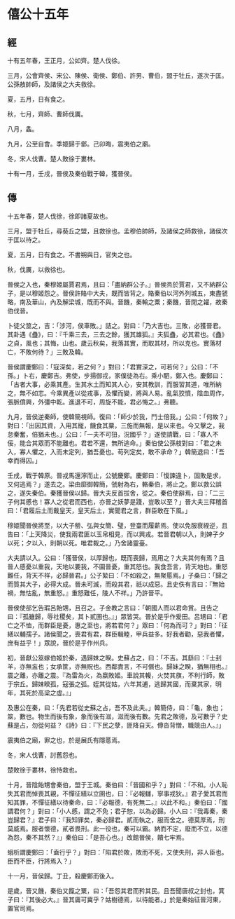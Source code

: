 # 僖公十五年
## 經

十有五年春，王正月，公如齊。楚人伐徐。

三月，公會齊侯、宋公、陳侯、衛侯、鄭伯、許男、曹伯，盟于牡丘，遂次于匡。公孫敖帥師，及諸侯之大夫救徐。

夏，五月，日有食之。

秋，七月，齊師、曹師伐厲。

八月，螽。

九月，公至自會。季姬歸于鄫。己卯晦，震夷伯之廟。

冬，宋人伐曹。楚人敗徐于婁林。

十有一月，壬戌，晉侯及秦伯戰于韓，獲晉侯。

## 傳

十五年春，楚人伐徐，徐即諸夏故也。

三月，盟于牡丘，尋葵丘之盟，且救徐也。孟穆伯帥師，及諸侯之師救徐，諸侯次于匡以待之。

夏，五月，日有食之。不書朔與日，官失之也。

秋，伐厲，以救徐也。

晉侯之入也，秦穆姬屬賈君焉，且曰：「盡納群公子。」晉侯烝於賈君，又不納群公子，是以穆姬怨之。晉侯許賂中大夫，既而皆背之。賂秦伯以河外列城五，東盡虢略，南及華山，內及解梁城，既而不與。晉饑，秦輸之粟；秦饑，晉閉之糴，故秦伯伐晉。

卜徒父筮之，吉：「涉河，侯車敗。」詰之。對曰：「乃大吉也。三敗，必獲晉君。其卦遇《蠱》，曰：『千乘三去，三去之餘，獲其雄狐。』夫狐蠱，必其君也。《蠱》之貞，風也；其悔，山也。歲云秋矣，我落其實，而取其材，所以克也。實落材亡，不敗何待？」三敗及韓。

晉侯謂慶鄭曰：「寇深矣，若之何？」對曰：「君實深之，可若何？」公曰：「不孫。」卜右，慶鄭吉。弗使，步揚御戎，家僕徒為右。乘小駟，鄭入也。慶鄭曰：「古者大事，必乘其產。生其水土而知其人心，安其教訓，而服習其道，唯所納之，無不如志。今乘異產以從戎事，及懼而變，將與人易。亂氣狡憤，陰血周作，張脈僨興，外彊中乾。進退不可，周旋不能，君必悔之。」弗聽。

九月，晉侯逆秦師，使韓簡視師。復曰：「師少於我，鬥士倍我。」公曰：「何故？」對曰：「出因其資，入用其寵，饑食其粟，三施而無報，是以來也。今又擊之，我怠秦奮，倍猶未也。」公曰：「一夫不可狃，況國乎？」遂使請戰，曰：「寡人不佞，能合其眾而不能離也。君若不還，無所逃命。」秦伯使公孫枝對曰：「君之未入，寡人懼之，入而未定列，猶吾憂也。苟列定矣，敢不承命？」韓簡退曰：「吾幸而得囚。」

壬戌，戰于韓原。晉戎馬還濘而止，公號慶鄭。慶鄭曰：「愎諫違卜，固敗是求，又何逃焉？」遂去之。梁由靡御韓簡，虢射為右，輅秦伯，將止之。鄭以救公誤之，遂失秦伯。秦獲晉侯以歸。晉大夫反首拔舍，從之。秦伯使辭焉，曰：「二三子何其慼也！寡人之從君而西也，亦晉之妖夢是踐，豈敢以至？」晉大夫三拜稽首曰：「君履后土而戴皇天，皇天后土，實聞君之言，群臣敢在下風。」

穆姬聞晉侯將至，以大子罃、弘與女簡、璧，登臺而履薪焉。使以免服衰絰逆，且告曰：「上天降災，使我兩君匪以玉帛相見，而以興戎。若晉君朝以入，則婢子夕以死；夕以入，則朝以死。唯君裁之。」乃舍諸靈臺。

大夫請以入。公曰：「獲晉侯，以厚歸也，既而喪歸，焉用之？大夫其何有焉？且晉人慼憂以重我，天地以要我，不圖晉憂，重其怒也。我食吾言，背天地也。重怒難任，背天不祥，必歸晉君。」公子縶曰：「不如殺之，無聚慝焉。」子桑曰：「歸之而質其大子，必得大成。晉未可滅，而殺其君，祇以成惡。且史佚有言曰：『無始禍，無怙亂，無重怒。』重怒難任，陵人不祥。」乃許晉平。

晉侯使郤乞告瑕呂飴甥，且召之。子金教之言曰：「朝國人而以君命賞。且告之曰：『孤雖歸，辱社稷矣，其卜貳圉也。』」眾皆哭。晉於是乎作爰田。呂甥曰：「君亡之不恤，而群臣是憂，惠之至也，將若君何？」眾曰：「何為而可？」對曰：「征繕以輔孺子。諸侯聞之，喪君有君，群臣輯睦，甲兵益多。好我者勸，惡我者懼，庶有益乎！」眾說，晉於是乎作州兵。

初，晉獻公筮嫁伯姬於秦，遇歸妹之睽。史蘇占之，曰：「不吉。其繇曰：『士刲羊，亦無衁也；女承筐，亦無貺也。西鄰責言，不可償也。歸妹之睽，猶無相也。』震之離，亦離之震。『為雷為火，為嬴敗姬。車說其輹，火焚其旗，不利行師，敗于宗丘。歸妹睽孤，寇張之弧。姪其從姑，六年其逋，逃歸其國，而棄其家，明年，其死於高梁之虛。』」

及惠公在秦，曰：「先君若從史蘇之占，吾不及此夫。」韓簡侍，曰：「龜，象也；筮，數也。物生而後有象，象而後有滋，滋而後有數。先君之敗德，及可數乎？史蘇是占，勿從何益？《詩》曰：『下民之孽，匪降自天。僔沓背憎，職競由人。』」

震夷伯之廟，罪之也，於是展氏有隱慝焉。

冬，宋人伐曹，討舊怨也。

楚敗徐于婁林，徐恃救也。

十月，晉陰飴甥會秦伯，盟于王城。秦伯曰：「晉國和乎？」對曰：「不和。小人恥失其君而悼喪其親，不憚征繕以立圉也，曰：『必報讎，寧事戎狄。』君子愛其君而知其罪，不憚征繕以待秦命，曰：『必報德，有死無二。』以此不和。」秦伯曰：「國謂君何？」對曰：「小人慼，謂之不免；君子恕，以為必歸。小人曰：『我毒秦，秦豈歸君？』君子曰：『我知罪矣，秦必歸君。貳而執之，服而舍之。德莫厚焉，刑莫威焉。服者懷德，貳者畏刑。此一役也，秦可以霸。納而不定，廢而不立，以德為怨，秦不其然？』」秦伯曰：「是吾心也。」改館晉侯，饋七牢焉。

蛾析謂慶鄭曰：「盍行乎？」對曰：「陷君於敗，敗而不死，又使失刑，非人臣也。臣而不臣，行將焉入？」

十一月，晉侯歸。丁丑，殺慶鄭而後入。

是歲，晉又饑，秦伯又餼之粟，曰：「吾怨其君而矜其民。且吾聞唐叔之封也，箕子曰：『其後必大。』晉其庸可冀乎？姑樹德焉，以待能者。」於是秦始征晉河東，置官司焉。

